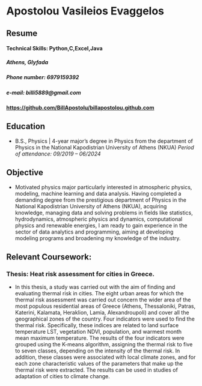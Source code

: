 # Apostolou Vasileios Evaggelos 
## Resume
#### Technical Skills: Python,C,Excel,Java 
##### _Athens, Glyfada_
##### _Phone number: 6979159392_
##### _e-mail: billi5889@gmail.com_
#### https://github.com/BillApostolu/billapostolou.github.com 
## Education	        		
- B.S., Physics | 4-year major’s degree in Physics from the department of Physics in the National Kapodistrian University of Athens (NKUA) _Period of attendance: 09/2019 – 06/2024_

## Objective
- Motivated physics major particularly interested in atmospheric physics, modeling,  machine learning and data analysis. Having completed a demanding degree from the prestigious department of Physics in the National Kapodistrian University of Athens (NKUA), acquiring knowledge, managing data and solving problems in fields like statistics, hydrodynamics, atmospheric physics and dynamics, computational physics and renewable energies, I am ready to gain experience in the sector of data analytics and programming, aiming at developing modeling programs and broadening my knowledge of the industry.

## Relevant Coursework:
### Thesis: Heat risk assessment for cities in Greece.
- In this thesis, a study was carried out with the aim of finding and evaluating thermal risk in cities. The eight urban areas for which the thermal risk assessment was carried out concern the wider area of the most populous residential areas of Greece (Athens, Thessaloniki, Patras, Katerini, Kalamata, Heraklion, Lamia, Alexandroupoli) and cover all the geographical zones of the country. Four indicators were used to find the thermal risk. Specifically, these indices are related to land surface temperature LST, vegetation NDVI, population, and warmest month mean maximum temperature. The results of the four indicators were grouped using the K-means algorithm, assigning the thermal risk to five to seven classes, depending on the intensity of the thermal risk. In addition, these classes were associated with local climate zones, and for each zone characteristic values of the parameters that make up the thermal risk were extracted. The results can be used in studies of adaptation of cities to climate change.

